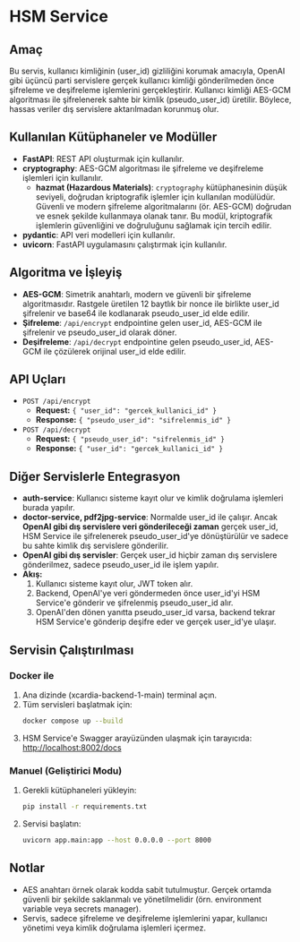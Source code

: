 # HSM Service

## Amaç
Bu servis, kullanıcı kimliğinin (user_id) gizliliğini korumak amacıyla, OpenAI gibi üçüncü parti servislere gerçek kullanıcı kimliği gönderilmeden önce şifreleme ve deşifreleme işlemlerini gerçekleştirir. Kullanıcı kimliği AES-GCM algoritması ile şifrelenerek sahte bir kimlik (pseudo_user_id) üretilir. Böylece, hassas veriler dış servislere aktarılmadan korunmuş olur.

## Kullanılan Kütüphaneler ve Modüller
- **FastAPI**: REST API oluşturmak için kullanılır.
- **cryptography**: AES-GCM algoritması ile şifreleme ve deşifreleme işlemleri için kullanılır.
  - **hazmat (Hazardous Materials)**: `cryptography` kütüphanesinin düşük seviyeli, doğrudan kriptografik işlemler için kullanılan modülüdür. Güvenli ve modern şifreleme algoritmalarını (ör. AES-GCM) doğrudan ve esnek şekilde kullanmaya olanak tanır. Bu modül, kriptografik işlemlerin güvenliğini ve doğruluğunu sağlamak için tercih edilir.
- **pydantic**: API veri modelleri için kullanılır.
- **uvicorn**: FastAPI uygulamasını çalıştırmak için kullanılır.

## Algoritma ve İşleyiş
- **AES-GCM**: Simetrik anahtarlı, modern ve güvenli bir şifreleme algoritmasıdır. Rastgele üretilen 12 baytlık bir nonce ile birlikte user_id şifrelenir ve base64 ile kodlanarak pseudo_user_id elde edilir.
- **Şifreleme**: `/api/encrypt` endpointine gelen user_id, AES-GCM ile şifrelenir ve pseudo_user_id olarak döner.
- **Deşifreleme**: `/api/decrypt` endpointine gelen pseudo_user_id, AES-GCM ile çözülerek orijinal user_id elde edilir.

## API Uçları
- `POST /api/encrypt`  
  - **Request:** `{ "user_id": "gercek_kullanici_id" }`
  - **Response:** `{ "pseudo_user_id": "sifrelenmis_id" }`
- `POST /api/decrypt`  
  - **Request:** `{ "pseudo_user_id": "sifrelenmis_id" }`
  - **Response:** `{ "user_id": "gercek_kullanici_id" }`

## Diğer Servislerle Entegrasyon
- **auth-service**: Kullanıcı sisteme kayıt olur ve kimlik doğrulama işlemleri burada yapılır.
- **doctor-service, pdf2jpg-service**: Normalde user_id ile çalışır. Ancak **OpenAI gibi dış servislere veri gönderileceği zaman** gerçek user_id, HSM Service ile şifrelenerek pseudo_user_id'ye dönüştürülür ve sadece bu sahte kimlik dış servislere gönderilir.
- **OpenAI gibi dış servisler**: Gerçek user_id hiçbir zaman dış servislere gönderilmez, sadece pseudo_user_id ile işlem yapılır.
- **Akış:**
  1. Kullanıcı sisteme kayıt olur, JWT token alır.
  2. Backend, OpenAI'ye veri göndermeden önce user_id'yi HSM Service'e gönderir ve şifrelenmiş pseudo_user_id alır.
  3. OpenAI'den dönen yanıtta pseudo_user_id varsa, backend tekrar HSM Service'e gönderip deşifre eder ve gerçek user_id'ye ulaşır.

## Servisin Çalıştırılması

### Docker ile
1. Ana dizinde (xcardia-backend-1-main) terminal açın.
2. Tüm servisleri başlatmak için:
   ```sh
   docker compose up --build
   ```
3. HSM Service'e Swagger arayüzünden ulaşmak için tarayıcıda:
   [http://localhost:8002/docs](http://localhost:8002/docs)

### Manuel (Geliştirici Modu)
1. Gerekli kütüphaneleri yükleyin:
   ```sh
   pip install -r requirements.txt
   ```
2. Servisi başlatın:
   ```sh
   uvicorn app.main:app --host 0.0.0.0 --port 8000
   ```

## Notlar
- AES anahtarı örnek olarak kodda sabit tutulmuştur. Gerçek ortamda güvenli bir şekilde saklanmalı ve yönetilmelidir (örn. environment variable veya secrets manager).
- Servis, sadece şifreleme ve deşifreleme işlemlerini yapar, kullanıcı yönetimi veya kimlik doğrulama işlemleri içermez. 